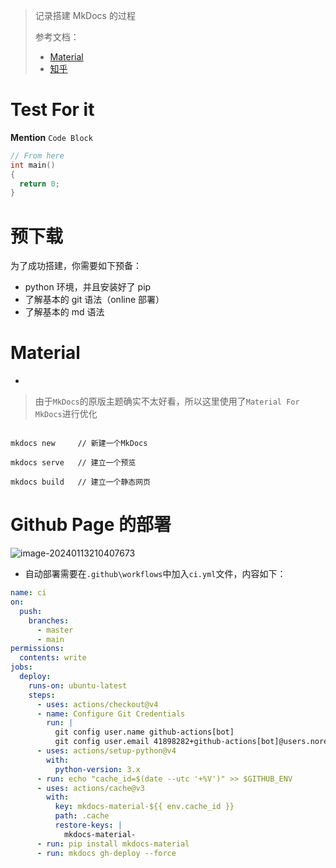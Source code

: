> 记录搭建 MkDocs 的过程
>
> 参考文档：
>
> - [Material](https://squidfunk.github.io/mkdocs-material/)
> - [知乎](https://zhuanlan.zhihu.com/p/630165427)

# Test For it

**Mention**
`Code Block`

```C
// From here
int main()
{
  return 0;
}
```

# 预下载

为了成功搭建，你需要如下预备：

- python 环境，并且安装好了 pip
- 了解基本的 git 语法（online 部署）
- 了解基本的 md 语法

# Material

- [官方文档]: https://squidfunk.github.io/mkdocs-material/

> 由于`MkDocs`的原版主题确实不太好看，所以这里使用了`Material For MkDocs`进行优化

```

mkdocs new     // 新建一个MkDocs

mkdocs serve   // 建立一个预览

mkdocs build   // 建立一个静态网页
```

# Github Page 的部署

[官方文档]: https://docs.github.com/en/pages/quickstart
[ 知乎]: https://zhuanlan.zhihu.com/p/76063614

![image-20240113210407673](https://zzh-pic-for-self.oss-cn-hangzhou.aliyuncs.com/img/202401132104761.png)

- 自动部署需要在`.github\workflows`中加入`ci.yml`文件，内容如下：

```yml
name: ci
on:
  push:
    branches:
      - master
      - main
permissions:
  contents: write
jobs:
  deploy:
    runs-on: ubuntu-latest
    steps:
      - uses: actions/checkout@v4
      - name: Configure Git Credentials
        run: |
          git config user.name github-actions[bot]
          git config user.email 41898282+github-actions[bot]@users.noreply.github.com
      - uses: actions/setup-python@v4
        with:
          python-version: 3.x
      - run: echo "cache_id=$(date --utc '+%V')" >> $GITHUB_ENV
      - uses: actions/cache@v3
        with:
          key: mkdocs-material-${{ env.cache_id }}
          path: .cache
          restore-keys: |
            mkdocs-material-
      - run: pip install mkdocs-material
      - run: mkdocs gh-deploy --force
```
